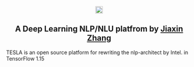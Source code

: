 <p align="center">
  <br>
  <image src="http://github.com/KnightZhang625/TESLA/tree/master/image/1.png" width="20"/>
  <br>
<p>

<h2 align="center">
A Deep Learning NLP/NLU platfrom by <a href="https://cn.linkedin.com/in/jiaxin-zhang-a96a97bb/en-us">Jiaxin Zhang</a>
</h2>

TESLA is an open source platform for rewriting the nlp-architect by Intel. in TensorFlow 1.15